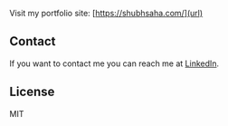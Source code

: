 Visit my portfolio site: [https://shubhsaha.com/](url)

## Contact

If you want to contact me you can reach me at [LinkedIn](https://www.linkedin.com/in/subharthi-saha/).

## License

MIT
